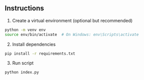 ## Instructions

1. Create a virtual environment (optional but recommended)

```bash
python -m venv env
source env/bin/activate  # On Windows: env\Scripts\activate
```

2. Install dependencies

```bash
pip install -r requirements.txt
```

3. Run script

```bash
python index.py
```
